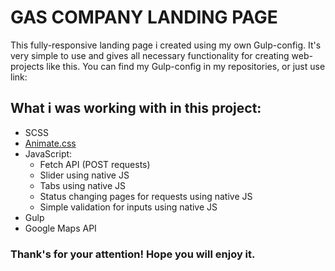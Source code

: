 # GAS COMPANY LANDING PAGE

This fully-responsive landing page i created using my own Gulp-config. It's very simple to use and gives all necessary functionality for creating web-projects like this. 
You can find my Gulp-config in my repositories, or just use link:
## What i was working with in this project:
* SCSS
* [Animate.css](https://animate.style/)
* JavaScript:
  * Fetch API (POST requests)
  * Slider using native JS
  * Tabs using native JS
  * Status changing pages for requests using native JS
  * Simple validation for inputs using native JS
* Gulp
* Google Maps API
### Thank's for your attention! Hope you will enjoy it.